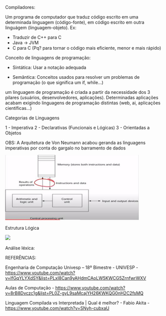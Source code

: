 Compiladores:

Um programa de computador que traduz código escrito em uma determinada linguagem (código-fonte), em código escrito em outra linguágem (linguagem-objeto).
Ex:
- Traduzir de C++ para C
- Java -> JVM
- C para C (Pq? para tornar o código mais eficiente, menor e mais rápido)


Conceito de linguagens de programação:

- Sintática: Usar a notação adequada

- Semântica: Conceitos usados para resolver um problemas de programação
(o que significa um if, while...)

um linguagem de programação é criada a partir da necessidade dos 3 pilares (usuários, desenvolvedores, aplicações). Determinadas aplicações acabam exigindo linguagens de programação distintas (web, ai, aplicações científicas...)


Categorias de Linguagens

1 - Imperativa
2 - Declarativas (Funcionais e Lógicas)
3 - Orientadas a Objetos

OBS: A Arquitetura de Von Neumann
acabou geranda as linguagens imperativas por conta  do gargalo no barramento de dados

<img src=".assets/gargalo.JPG">

Estrutura Lógica

<img src=".assets/estrutura lógica.jpg">


Análise léxica:


REFERÊNCIAS:

Engenharia de Computação Univesp – 18º Bimestre - UNIVESP - https://www.youtube.com/watch?v=lfGqYLYXdSY&list=PLxI8Can9yAHdmCAoLW5KWCG5ZrnfwrWXV

Aulas de Computação - https://www.youtube.com/watch?v=8rB8Dvczc1g&list=PL0Z-gyL9saMcajYH26KWKQG0nH2C2fsMQ

Linguagem Compilada vs Interpretada | Qual é melhor? - Fabio Akita - https://www.youtube.com/watch?v=SNyh-cubxaU
